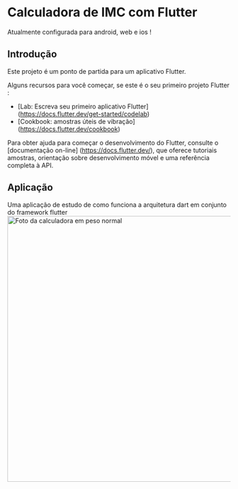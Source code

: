 # Calculadora de IMC com Flutter

 Atualmente configurada para android, web e ios !

## Introdução

Este projeto é um ponto de partida para um aplicativo Flutter.

Alguns recursos para você começar, se este é o seu primeiro projeto Flutter :

- [Lab: Escreva seu primeiro aplicativo Flutter] (https://docs.flutter.dev/get-started/codelab)
- [Cookbook: amostras úteis de vibração] (https://docs.flutter.dev/cookbook)

Para obter ajuda para começar o desenvolvimento do Flutter, consulte o
[documentação on-line] (https://docs.flutter.dev/), que oferece tutoriais
amostras, orientação sobre desenvolvimento móvel e uma referência completa à API.

## Aplicação

Uma aplicação de estudo de como funciona a arquitetura dart em conjunto do framework flutter
<br>
<img src="https://uploaddeimagens.com.br/images/004/623/817/full/calc-peso-n.png?1696170229" 
 alt="Foto da calculadora em peso normal"
 height="600">
